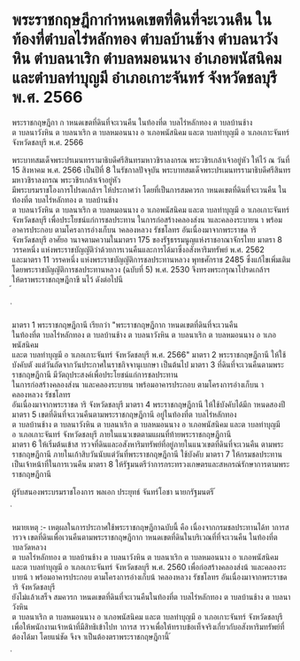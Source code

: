
# พระราชกฤษฎีกากำหนดเขตที่ดินที่จะเวนคืน ในท้องที่ตำบลไร่หลักทอง ตำบลบ้านช้าง ตำบลนาวังหิน ตำบลนาเริก ตำบลหมอนนาง อำเภอพนัสนิคม และตำบลท่าบุญมี อำเภอเกาะจันทร์ จังหวัดชลบุรี พ.ศ. 2566
      
      

      
      

 
 
พระราชกฤษฎีกา 
ก าหนดเขตที่ดินที่จะเวนคืน 
ในท้องที่ต าบลไร่หลักทอง  ต าบลบ้านช้าง   
ต าบลนาวังหิน  ต าบลนาเริก  ต าบลหมอนนาง 
อ าเภอพนัสนิคม  และต าบลท่าบุญมี  อ าเภอเกาะจันทร์  จังหวัดชลบุรี 
พ.ศ.  2566 
 
 
พระบาทสมเด็จพระปรเมนทรรามาธิบดีศรีสินทรมหาวชิราลงกรณ 
พระวชิรเกล้าเจ้าอยู่หัว 
ให้ไว้  ณ  วันที่  15  สิงหาคม  พ.ศ.  2566 
เป็นปีที่  8  ในรัชกาลปัจจุบัน 
พระบาทสมเด็จพระปรเมนทรรามาธิบดีศรีสินทรมหาวชิราลงกรณ  พระวชิรเกล้าเจ้าอยู่หัว   
มีพระบรมราชโองการโปรดเกล้าฯ  ให้ประกาศว่า 
โดยที่เป็นการสมควรก าหนดเขตที่ดินที่จะเวนคืน  ในท้องที่ต าบลไร่หลักทอง  ต าบลบ้านช้าง   
ต าบลนาวังหิน  ต าบลนาเริก  ต าบลหมอนนาง  อ าเภอพนัสนิคม  และต าบลท่าบุญมี  อ าเภอเกาะจันทร์   
จังหวัดชลบุรี  เพื่อประโยชน์แก่การชลประทาน  ในการก่อสร้างคลองส่งน  าและคลองระบายน  า 
พร้อมอาคารประกอบ  ตามโครงการอ่างเก็บน  าคลองหลวง  รัชชโลทร  อันเนื่องมาจากพระราชด าริ   
จังหวัดชลบุรี 
อาศัยอ านาจตามความในมาตรา  175  ของรัฐธรรมนูญแห่งราชอาณาจักรไทย  มาตรา  8   
วรรคหนึ่ง  แห่งพระราชบัญญัติว่าด้วยการเวนคืนและการได้มาซึ่งอสังหาริมทรัพย์  พ.ศ.  2562   
และมาตรา  11  วรรคหนึ่ง  แห่งพระราชบัญญัติการชลประทานหลวง  พุทธศักราช  2485  ซึ่งแก้ไขเพิ่มเติม 
โดยพระราชบัญญัติการชลประทานหลวง  (ฉบับที่  5)  พ.ศ.  2530  จึงทรงพระกรุณาโปรดเกล้าฯ   
ให้ตราพระราชกฤษฎีกาขึ นไว้  ดังต่อไปนี  
้
 
่
 

มาตรา 1 พระราชกฤษฎีกานี เรียกว่า  "พระราชกฤษฎีกาก าหนดเขตที่ดินที่จะเวนคืน   
ในท้องที่ต าบลไร่หลักทอง  ต าบลบ้านช้าง  ต าบลนาวังหิน  ต าบลนาเริก  ต าบลหมอนนาง  อ าเภอพนัสนิคม   
และต าบลท่าบุญมี  อ าเภอเกาะจันทร์  จังหวัดชลบุรี  พ.ศ.  2566" 
มาตรา 2 พระราชกฤษฎีกานี ให้ใช้บังคับตั งแต่วันถัดจากวันประกาศในราชกิจจานุเบกษา 
เป็นต้นไป 
มาตรา 3 ที่ดินที่จะเวนคืนตามพระราชกฤษฎีกานี มีวัตถุประสงค์เพื่อประโยชน์แก่การชลประทาน   
ในการก่อสร้างคลองส่งน  าและคลองระบายน  าพร้อมอาคารประกอบ  ตามโครงการอ่างเก็บน  าคลองหลวง  รัชชโลทร   
อันเนื่องมาจากพระราชด าริ  จังหวัดชลบุรี 
มาตรา 4 พระราชกฤษฎีกานี ให้ใช้บังคับได้มีก าหนดสองปี 
มาตรา 5 เขตที่ดินที่จะเวนคืนตามพระราชกฤษฎีกานี   อยู่ในท้องที่ต าบลไร่หลักทอง   
ต าบลบ้านช้าง  ต าบลนาวังหิน  ต าบลนาเริก  ต าบลหมอนนาง  อ าเภอพนัสนิคม  และต าบลท่าบุญมี   
อ าเภอเกาะจันทร์  จังหวัดชลบุรี  ภายในแนวเขตตามแผนที่ท้ายพระราชกฤษฎีกานี  
มาตรา 6 ให้เริ่มต้นเข้าส ารวจที่ดินและอสังหาริมทรัพย์ที่อยู่ภายในแนวเขตที่ดินที่จะเวนคืน 
ตามพระราชกฤษฎีกานี ภายในเก้าสิบวันนับแต่วันที่พระราชกฤษฎีกานี ใช้บังคับ 
มาตรา 7 ให้กรมชลประทานเป็นเจ้าหน้าที่ในการเวนคืน 
มาตรา 8 ให้รัฐมนตรีว่าการกระทรวงเกษตรและสหกรณ์รักษาการตามพระราชกฤษฎีกานี  
 
ผู้รับสนองพระบรมราชโองการ 
พลเอก ประยุทธ์  จันทร์โอชา 
นายกรัฐมนตรี 
้
 
่
 



หมายเหตุ  :-  เหตุผลในการประกาศใช้พระราชกฤษฎีกาฉบับนี้  คือ  เนื่องจากกรมชลประทานได้ท าการส ารวจ 
เขตที่ดินเพื่อเวนคืนตามพระราชกฤษฎีกาก าหนดเขตที่ดินในบริเวณที่ที่จะเวนคืน  ในท้องที่ต าบลวัดหลวง   
ต าบลไร่หลักทอง  ต าบลบ้านช้าง  ต าบลนาวังหิน  ต าบลนาเริก  ต าบลหมอนนาง  อ าเภอพนัสนิคม   
และต าบลท่าบุญมี  อ าเภอเกาะจันทร์  จังหวัดชลบุรี  พ.ศ.  2560  เพื่อก่อสร้างคลองส่งน้ าและคลองระบายน้ า 
พร้อมอาคารประกอบ  ตามโครงการอ่างเก็บน้ าคลองหลวง  รัชชโลทร  อันเนื่องมาจากพระราชด าริ  จังหวัดชลบุรี   
ยังไม่แล้วเสร็จ  สมควรก าหนดเขตที่ดินที่จะเวนคืนในท้องที่ต าบลไร่หลักทอง  ต าบลบ้านช้าง  ต าบลนาวังหิน   
ต าบลนาเริก  ต าบลหมอนนาง  อ าเภอพนัสนิคม  และต าบลท่าบุญมี  อ าเภอเกาะจันทร์  จังหวัดชลบุรี   
เพื่อให้พนักงานเจ้าหน้าที่มีสิทธิเข้าไปท าการส ารวจเพื่อให้ทราบข้อเท็จจริงเกี่ยวกับอสังหาริมทรัพย์ที่ต้องได้มา 
โดยแน่ชัด  จึงจ าเป็นต้องตราพระราชกฤษฎีกานี้ 
้
 
่
 
